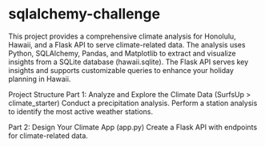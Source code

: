 # sqlalchemy-challenge

This project provides a comprehensive climate analysis for Honolulu, Hawaii, and a Flask API to serve climate-related data. The analysis uses Python, SQLAlchemy, Pandas, and Matplotlib to extract and visualize insights from a SQLite database (hawaii.sqlite). The Flask API serves key insights and supports customizable queries to enhance your holiday planning in Hawaii.

Project Structure
Part 1: Analyze and Explore the Climate Data (SurfsUp > climate_starter)
Conduct a precipitation analysis.
Perform a station analysis to identify the most active weather stations.


Part 2: Design Your Climate App (app.py)
Create a Flask API with endpoints for climate-related data.
